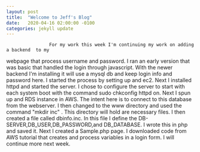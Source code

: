 ```yaml
---
layout: post
title:  "Welcome to Jeff's Blog"
date:   2020-04-16 02:00:00 -0100
categories: jekyll update
---
```

                    For my work this week I'm continuing my work on adding a backend  to my 
webpage that process username and password. I ran an early version that was 
basic that handled the login through javascript. With the newer backend I'm 
installing it will use a mysql db and keep login info and password here. I started
the process by setting up and ec2. Next I installed httpd and started the server. 
I chose to configure the server to start with each system boot with the command 
sudo chkconfig httpd on. Next I spun up and RDS instance in AWS. The intent here is to connect to this database from the webserver. I then changed to the 
www directory and used the command "mkdir inc" . This directory will hold are necessary files. I then created a file called dbinfo.inc. In this file I define the 
DB-SERVER,DB_USER,DB_PASSWORD,and DB_DATABASE. I wrote this in php and saved it. 
Next I created a Sample.php page. I downloaded code from AWS tutorial that creates and 
process variables in a login form. I will continue more next week. 